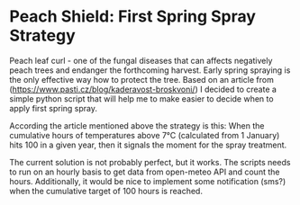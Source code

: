 # Peach Shield: First Spring Spray Strategy

Peach leaf curl - one of the fungal diseases that can affects negatively peach trees and endanger the forthcoming harvest. Early spring spraying is the only effective way how to protect the tree. Based on an article from (https://www.pasti.cz/blog/kaderavost-broskvoni/) I decided to create a simple python script that will help me to make easier to decide when to apply first spring spray. 

According the article mentioned above the strategy is this: When the cumulative hours of temperatures above 7°C (calculated from 1 January) hits 100 in a given year, then it signals the moment for the spray treatment. 

The current solution is not probably perfect, but it works. The scripts needs to run on an hourly basis to get data from open-meteo API and count the hours.  Additionally, it would be nice to implement some notification (sms?) when the cumulative target of 100 hours is reached.  
